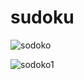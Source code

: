 # sudoku

![sodoko](https://user-images.githubusercontent.com/80619179/137161399-82f1d093-f7d2-49e5-b5d6-1e1dccbbe49e.jpg)

![sodoko1](https://user-images.githubusercontent.com/80619179/137161464-fef81cb7-1471-431f-afcc-d10ee715c888.jpg)

